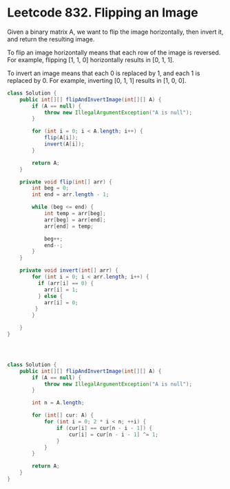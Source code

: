 # Leetcode 832. Flipping an Image
Given a binary matrix A, we want to flip the image horizontally, then invert it, and return the resulting image.

To flip an image horizontally means that each row of the image is reversed.  For example, flipping [1, 1, 0] horizontally results in [0, 1, 1].

To invert an image means that each 0 is replaced by 1, and each 1 is replaced by 0. For example, inverting [0, 1, 1] results in [1, 0, 0].
```java
class Solution {
    public int[][] flipAndInvertImage(int[][] A) {
        if (A == null) {
            throw new IllegalArgumentException("A is null");
        }

        for (int i = 0; i < A.length; i++) {
            flip(A[i]);
            invert(A[i]);
        }

        return A;
    }

    private void flip(int[] arr) {
        int beg = 0;
        int end = arr.length - 1;

        while (beg <= end) {
            int temp = arr[beg];
            arr[beg] = arr[end];
            arr[end] = temp;

            beg++;
            end--;
        }
    }

    private void invert(int[] arr) {
        for (int i = 0; i < arr.length; i++) {
          if (arr[i] == 0) {
            arr[i] = 1;
          } else {
            arr[i] = 0;
         }
        }

    }
}




class Solution {
    public int[][] flipAndInvertImage(int[][] A) {
        if (A == null) {
            throw new IllegalArgumentException("A is null");
        }

        int n = A.length;

        for (int[] cur: A) {
            for (int i = 0; 2 * i < n; ++i) {
                if (cur[i] == cur[n - i - 1]) {
                    cur[i] = cur[n - i - 1] ^= 1;
                }
            }
        }

        return A;
    }
}
